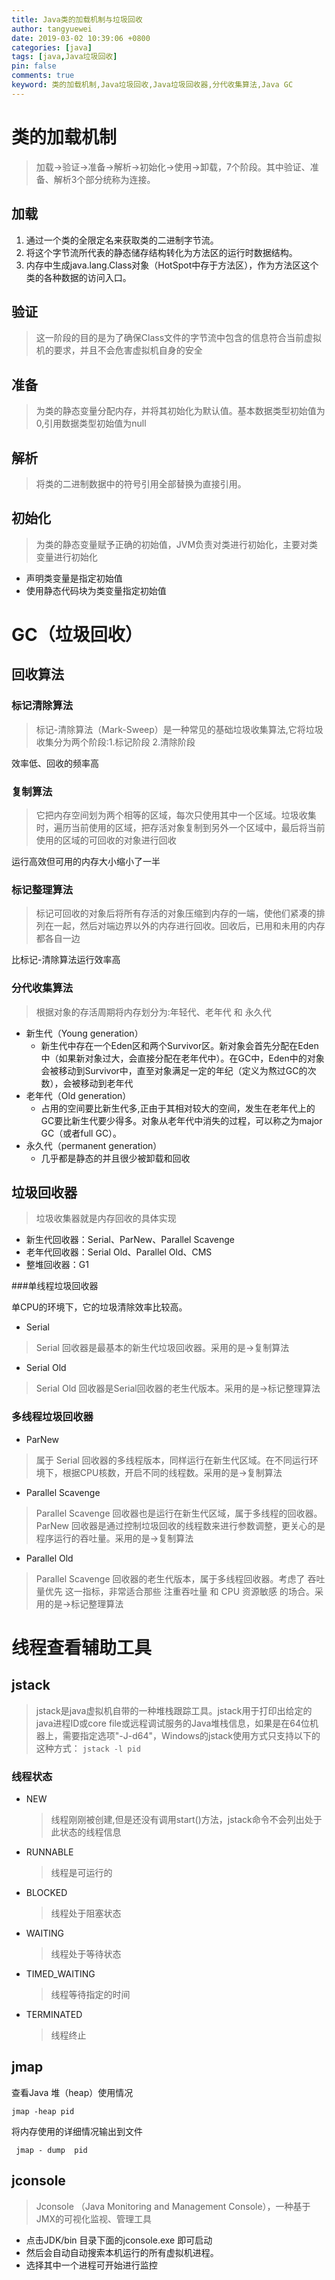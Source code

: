 ```yaml
---
title: Java类的加载机制与垃圾回收
author: tangyuewei
date: 2019-03-02 10:39:06 +0800
categories: [java]
tags: [java,Java垃圾回收]
pin: false
comments: true
keyword: 类的加载机制,Java垃圾回收,Java垃圾回收器,分代收集算法,Java GC
---
```


# 类的加载机制

>加载->验证->准备->解析->初始化->使用->卸载，7个阶段。其中验证、准备、解析3个部分统称为连接。

## 加载

1. 通过一个类的全限定名来获取类的二进制字节流。
2. 将这个字节流所代表的静态储存结构转化为方法区的运行时数据结构。
3. 内存中生成java.lang.Class对象（HotSpot中存于方法区），作为方法区这个类的各种数据的访问入口。

## 验证

>这一阶段的目的是为了确保Class文件的字节流中包含的信息符合当前虚拟机的要求，并且不会危害虚拟机自身的安全

## 准备

>为类的静态变量分配内存，并将其初始化为默认值。基本数据类型初始值为0,引用数据类型初始值为null

## 解析

>将类的二进制数据中的符号引用全部替换为直接引用。

## 初始化

>为类的静态变量赋予正确的初始值，JVM负责对类进行初始化，主要对类变量进行初始化
- 声明类变量是指定初始值
- 使用静态代码块为类变量指定初始值


# GC（垃圾回收）

## 回收算法

### 标记清除算法

>标记-清除算法（Mark-Sweep）是一种常见的基础垃圾收集算法,它将垃圾收集分为两个阶段:1.标记阶段 2.清除阶段

效率低、回收的频率高

### 复制算法

>它把内存空间划为两个相等的区域，每次只使用其中一个区域。垃圾收集时，遍历当前使用的区域，把存活对象复制到另外一个区域中，最后将当前使用的区域的可回收的对象进行回收

运行高效但可用的内存大小缩小了一半

### 标记整理算法

>标记可回收的对象后将所有存活的对象压缩到内存的一端，使他们紧凑的排列在一起，然后对端边界以外的内存进行回收。回收后，已用和未用的内存都各自一边

比标记-清除算法运行效率高

### 分代收集算法

> 根据对象的存活周期将内存划分为:年轻代、老年代 和 永久代

- 新生代（Young generation）
  + 新生代中存在一个Eden区和两个Survivor区。新对象会首先分配在Eden中（如果新对象过大，会直接分配在老年代中）。在GC中，Eden中的对象会被移动到Survivor中，直至对象满足一定的年纪（定义为熬过GC的次数），会被移动到老年代
- 老年代（Old generation）
  + 占用的空间要比新生代多,正由于其相对较大的空间，发生在老年代上的GC要比新生代要少得多。对象从老年代中消失的过程，可以称之为major GC（或者full GC）。
- 永久代（permanent generation）
  + 几乎都是静态的并且很少被卸载和回收

## 垃圾回收器

>垃圾收集器就是内存回收的具体实现

- 新生代回收器：Serial、ParNew、Parallel Scavenge
- 老年代回收器：Serial Old、Parallel Old、CMS
- 整堆回收器：G1


###单线程垃圾回收器

单CPU的环境下，它的垃圾清除效率比较高。
- Serial
>Serial 回收器是最基本的新生代垃圾回收器。采用的是->复制算法
- Serial Old
>Serial Old 回收器是Serial回收器的老生代版本。采用的是->标记整理算法

### 多线程垃圾回收器
- ParNew
>属于 Serial 回收器的多线程版本，同样运行在新生代区域。在不同运行环境下，根据CPU核数，开启不同的线程数。采用的是->复制算法

- Parallel Scavenge
>Parallel Scavenge 回收器也是运行在新生代区域，属于多线程的回收器。ParNew 回收器是通过控制垃圾回收的线程数来进行参数调整，更关心的是程序运行的吞吐量。采用的是->复制算法

- Parallel Old
>Parallel Scavenge 回收器的老生代版本，属于多线程回收器。考虑了 吞吐量优先 这一指标，非常适合那些 注重吞吐量 和 CPU 资源敏感 的场合。采用的是->标记整理算法


# 线程查看辅助工具

## jstack

>jstack是java虚拟机自带的一种堆栈跟踪工具。jstack用于打印出给定的java进程ID或core file或远程调试服务的Java堆栈信息，如果是在64位机器上，需要指定选项"-J-d64"，Windows的jstack使用方式只支持以下的这种方式：
>`jstack -l pid`

### 线程状态

- NEW
  > 线程刚刚被创建,但是还没有调用start()方法，jstack命令不会列出处于此状态的线程信息
- RUNNABLE
  > 线程是可运行的
- BLOCKED
  > 线程处于阻塞状态
- WAITING
  > 线程处于等待状态
- TIMED_WAITING
  > 线程等待指定的时间
- TERMINATED
  > 线程终止

## jmap

查看Java 堆（heap）使用情况
```
jmap -heap pid
```
将内存使用的详细情况输出到文件
```
 jmap - dump  pid
```

## jconsole

>Jconsole （Java Monitoring and Management Console），一种基于JMX的可视化监视、管理工具

- 点击JDK/bin 目录下面的jconsole.exe 即可启动
- 然后会自动自动搜索本机运行的所有虚拟机进程。
- 选择其中一个进程可开始进行监控

